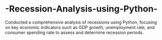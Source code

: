# -Recession-Analysis-using-Python-
Conducted a comprehensive analysis of recessions using Python, focusing on key economic indicators such as GDP growth, unemployment rate, and consumer spending rate to assess and determine recession periods.
